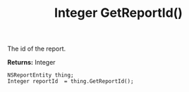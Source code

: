 ﻿---
uid: crmscript_ref_NSReportEntity_GetReportId
title: Integer GetReportId()
intellisense: NSReportEntity.GetReportId
keywords: NSReportEntity, GetReportId
so.topic: reference
---

The id of the report. 

**Returns:** Integer


```crmscript
NSReportEntity thing;
Integer reportId  = thing.GetReportId();
```


